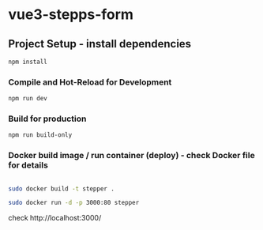 # vue3-stepps-form

## Project Setup - install dependencies

```sh
npm install
```

### Compile and Hot-Reload for Development

```sh
npm run dev
```

### Build for production

```sh
npm run build-only
```

### Docker build image / run container (deploy) - check Docker file for details

```sh

sudo docker build -t stepper .

sudo docker run -d -p 3000:80 stepper


```

check http://localhost:3000/